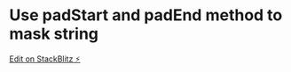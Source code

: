 # Use padStart and padEnd method to mask string

[Edit on StackBlitz ⚡️](https://stackblitz.com/edit/masked-number-padstart-padend)